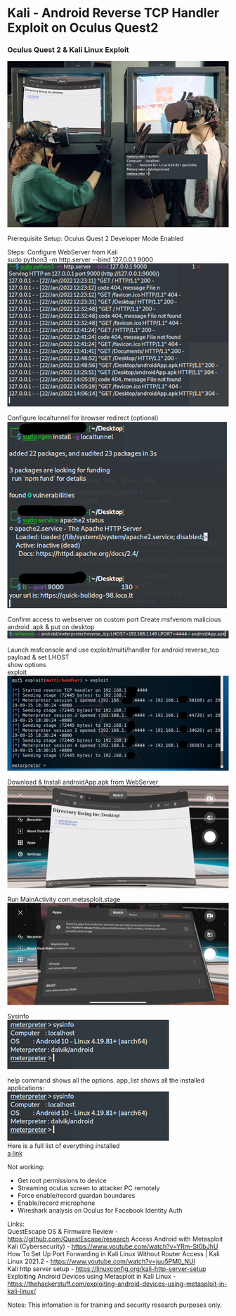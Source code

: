 # Kali - Android Reverse TCP Handler Exploit on Oculus Quest2
### Oculus Quest 2 &amp; Kali Linux Exploit
![This is an image](https://raw.githubusercontent.com/georgebluff/Kali/main/logo%20main.png)


Prerequisite Setup:
Oculus Quest 2 Developer Mode Enabled

Steps:
Configure WebServer from Kali <br/>
sudo python3 -m http.server --bind 127.0.0.1 9000 <br/>
![This is an image](https://raw.githubusercontent.com/georgebluff/Kali/main/apache%20webserver.png)

Configure localtunnel for browser redirect (optional) <br/>
![This is an image](https://raw.githubusercontent.com/georgebluff/Kali/main/localtunnel.png)

Confirm access to webserver on custom port
Create msfvenom malicious android .apk & put on desktop<br/>
![This is an image](https://raw.githubusercontent.com/georgebluff/Kali/main/msfvenom.png)

Launch msfconsole and use exploit/multi/handler for android reverse_tcp payload & 
set LHOST<br/>
show options<br/>
exploit<br/>
![This is an image](https://raw.githubusercontent.com/georgebluff/Kali/main/TCP%20handler.png)

Download & Install androidApp.apk from WebServer<br/>
![This is an image](https://raw.githubusercontent.com/georgebluff/Kali/main/oculus%20browser.png)

Run MainActivity com.metasploit.stage<br/>
![This is an image](https://raw.githubusercontent.com/georgebluff/Kali/main/unsupported%20apps.png)

Sysinfo<br/>
![This is an image](https://raw.githubusercontent.com/georgebluff/Kali/main/sysinfo.png)

help command shows all the options. app_list shows all the installed applications:<br/>
![This is an image](https://raw.githubusercontent.com/georgebluff/Kali/main/sysinfo.png) <br/>
Here is a full list of everything installed <br/>
[a link](https://github.com/georgebluff/Kali/blob/main/app_list_full.txt)


Not working:

- Get root permissions to device
- Streaming oculus screen to attacker PC remotely
- Force enable/record guardan boundares
- Enable/record microphone
- Wireshark analysis on Oculus for Facebook Identity Auth
  
Links:<br/>
  QuestEscape OS & Firmware Review - https://github.com/QuestEscape/research
  Access Android with Metasploit Kali (Cybersecurity) - https://www.youtube.com/watch?v=YRm-St0bJhU <br/>
  How To Set Up Port Forwarding in Kali Linux Without Router Access | Kali Linux 2021.2 - https://www.youtube.com/watch?v=juu5PM0_NUI <br/>
  Kali http server setup - https://linuxconfig.org/kali-http-server-setup <br/>
  Exploiting Android Devices using Metasploit in Kali Linux - https://thehackerstuff.com/exploiting-android-devices-using-metasploit-in-kali-linux/
  
Notes: This infomation is for training and security research purposes only.
